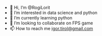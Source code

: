 - 👋 Hi, I’m @RogiLorit
- 👀 I’m interested in data science and python
- 🌱 I’m currently learning python
- 💞️ I’m looking to collaborate on FPS game
- 📫 How to reach me igor.tirol@gmail.com

<!---
RogiLorit/RogiLorit is a ✨ special ✨ repository because its `README.md` (this file) appears on your GitHub profile.
You can click the Preview link to take a look at your changes.
--->

